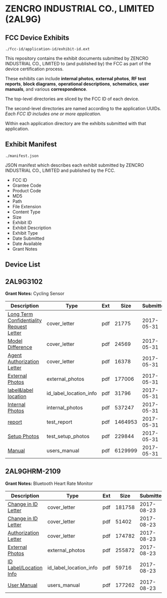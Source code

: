 # ZENCRO INDUSTRIAL CO., LIMITED (2AL9G)
## FCC Device Exhibits

```
./fcc-id/application-id/exhibit-id.ext
```

This repository contains the exhibit documents submitted by ZENCRO INDUSTRIAL CO., LIMITED to (and published by) the FCC as part of the device certification process.

These exhibits can include **internal photos**, **external photos**, **RF test reports**, **block diagrams**, **operational descriptions**, **schematics**, **user manuals**, and various **correspondence**.

The top-level directories are sliced by the FCC ID of each device.

The second-level directories are named according to the application UUIDs. *Each FCC ID includes one or more application.*

Within each application directory are the exhibits submitted with that application. 

## Exhibit Manifest

```
./manifest.json
```

JSON manifest which describes each exhibit submitted by ZENCRO INDUSTRIAL CO., LIMITED and published by the FCC.

- FCC ID
- Grantee Code
- Product Code
- MD5
- Path
- File Extension
- Content Type
- Size
- Exhibit ID
- Exhibit Description
- Exhibit Type
- Date Submitted
- Date Available
- Grant Notes

## Device List
## 2AL9G3102
**Grant Notes:** Cycling Sensor

| Description | Type | Ext | Size | Submitted | Available |
| ----------- | ---- | --- | ---- | --------- | --------- |
| [Long Term Confidentiality Request Letter](2AL9G3102/b49466301a671bc399bf2700ed5d148b/3408615.pdf) | cover_letter | pdf | 21775 | 2017-05-31 | 2017-05-31 |
| [Model Difference](2AL9G3102/b49466301a671bc399bf2700ed5d148b/3408621.pdf) | cover_letter | pdf | 24569 | 2017-05-31 | 2017-05-31 |
| [Agent Authorization Letter](2AL9G3102/b49466301a671bc399bf2700ed5d148b/3408602.pdf) | cover_letter | pdf | 16378 | 2017-05-31 | 2017-05-31 |
| [External Photos](2AL9G3102/b49466301a671bc399bf2700ed5d148b/3408610.pdf) | external_photos | pdf | 177006 | 2017-05-31 | 2017-05-31 |
| [label&label location](2AL9G3102/b49466301a671bc399bf2700ed5d148b/3408614.pdf) | id_label_location_info | pdf | 31796 | 2017-05-31 | 2017-05-31 |
| [Internal Photos](2AL9G3102/b49466301a671bc399bf2700ed5d148b/3408612.pdf) | internal_photos | pdf | 537247 | 2017-05-31 | 2017-05-31 |
| [report](2AL9G3102/b49466301a671bc399bf2700ed5d148b/3408603.pdf) | test_report | pdf | 1464953 | 2017-05-31 | 2017-05-31 |
| [Setup Photos](2AL9G3102/b49466301a671bc399bf2700ed5d148b/3408624.pdf) | test_setup_photos | pdf | 229844 | 2017-05-31 | 2017-05-31 |
| [Manual](2AL9G3102/b49466301a671bc399bf2700ed5d148b/3408616.pdf) | users_manual | pdf | 6129999 | 2017-05-31 | 2017-05-31 |
## 2AL9GHRM-2109
**Grant Notes:** Bluetooth Heart Rate Monitor

| Description | Type | Ext | Size | Submitted | Available |
| ----------- | ---- | --- | ---- | --------- | --------- |
| [Change in ID Letter](2AL9GHRM-2109/5f22c5395ce607f23e7513954d0235bd/3523076.pdf) | cover_letter | pdf | 181758 | 2017-08-23 | 2017-08-23 |
| [Change in ID Letter](2AL9GHRM-2109/5f22c5395ce607f23e7513954d0235bd/3523092.pdf) | cover_letter | pdf | 51402 | 2017-08-23 | 2017-08-23 |
| [Authorization Letter](2AL9GHRM-2109/5f22c5395ce607f23e7513954d0235bd/3523096.pdf) | cover_letter | pdf | 174782 | 2017-08-23 | 2017-08-23 |
| [External Photos](2AL9GHRM-2109/5f22c5395ce607f23e7513954d0235bd/3523109.pdf) | external_photos | pdf | 255872 | 2017-08-23 | 2017-08-23 |
| [ID Label/Location Info](2AL9GHRM-2109/5f22c5395ce607f23e7513954d0235bd/3523119.pdf) | id_label_location_info | pdf | 59716 | 2017-08-23 | 2017-08-23 |
| [User Manual](2AL9GHRM-2109/5f22c5395ce607f23e7513954d0235bd/3523123.pdf) | users_manual | pdf | 177262 | 2017-08-23 | 2017-08-23 |
